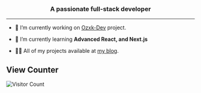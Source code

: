 <h3 align="center">A passionate full-stack developer</h3>

<hr>

- 🔭 I’m currently working on [Ozxk-Dev](https://github.com/Ouzx/ozxkdev) project.

- 🌱 I’m currently learning **Advanced React, and Next.js**

- 👨‍💻 All of my projects available at [my blog](https://ozxk.dev).


## View Counter
![Visitor Count](https://profile-counter.glitch.me/{Ouzx}/count.svg)
